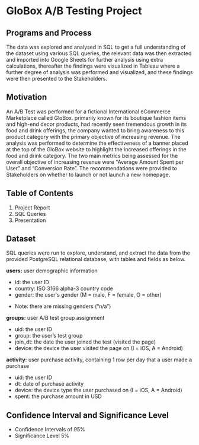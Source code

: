 # GloBox A/B Testing Project

## Programs and Process
The data was explored and analysed in SQL to get a full understanding of the dataset using various SQL queries, the relevant data was then extracted and imported into Google Sheets for further analysis using extra calculations, thereafter the findings were visualized in Tableau where a further degree of analysis was performed and visualized, and these findings were then presented to the Stakeholders.

## Motivation
An A/B Test was performed for a fictional International eCommerce Marketplace called GloBox. primarily known for its boutique fashion items and high-end decor products, had recently seen tremendous growth in its food and drink offerings, the company wanted to bring awareness to this product category with the primary objective of increasing revenue. The analysis was performed to determine the effectiveness of a banner placed at the top of the GloBox website to highlight the increased offerings in the food and drink category. The two main metrics being assessed for the overall objective of increasing revenue were "Average Amount Spent per User” and “Conversion Rate”. The recommendations were provided to Stakeholders on whether to launch or not launch a new homepage.

## Table of Contents
1. Project Report
2. SQL Queries
3. Presentation

## Dataset
SQL queries were run to explore, understand, and extract the data from the provided PostgreSQL relational database, with tables and fields as below. 

**users:** user demographic information
* id: the user ID
* country: ISO 3166 alpha-3 country code
* gender: the user's gender (M = male, F = female, O = other) 
- Note: there are missing genders (“n/a”)

**groups:** user A/B test group assignment
* uid: the user ID
* group: the user’s test group
* join_dt: the date the user joined the test (visited the page)
* device: the device the user visited the page on (I = iOS, A = Android)

**activity:** user purchase activity, containing 1 row per day that a user made a purchase
* uid: the user ID
* dt: date of purchase activity
* device: the device type the user purchased on (I = iOS, A = Android)
* spent: the purchase amount in USD


## Confidence Interval and Significance Level
* Confidence Intervals of 95%
* Significance Level 5%

